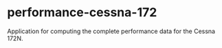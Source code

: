 # performance-cessna-172
Application for computing the complete performance data for the Cessna 172N.

